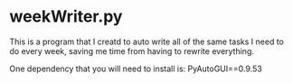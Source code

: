 # weekWriter.py
This is a program that I creatd to auto write all of the same tasks I need to do every week, saving me time from having to rewrite everything. 

One dependency that you will need to install is: PyAutoGUI==0.9.53
